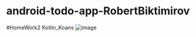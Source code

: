 # android-todo-app-RobertBiktimirov
#HomeWork2 Kotlin_Koans
![image](https://github.com/Mobile-Developement-School-23/android-todo-app-RobertBiktimirov/assets/133786725/e3fc9ea1-2e1a-4fa9-9e21-aeb4e5e96c03)
